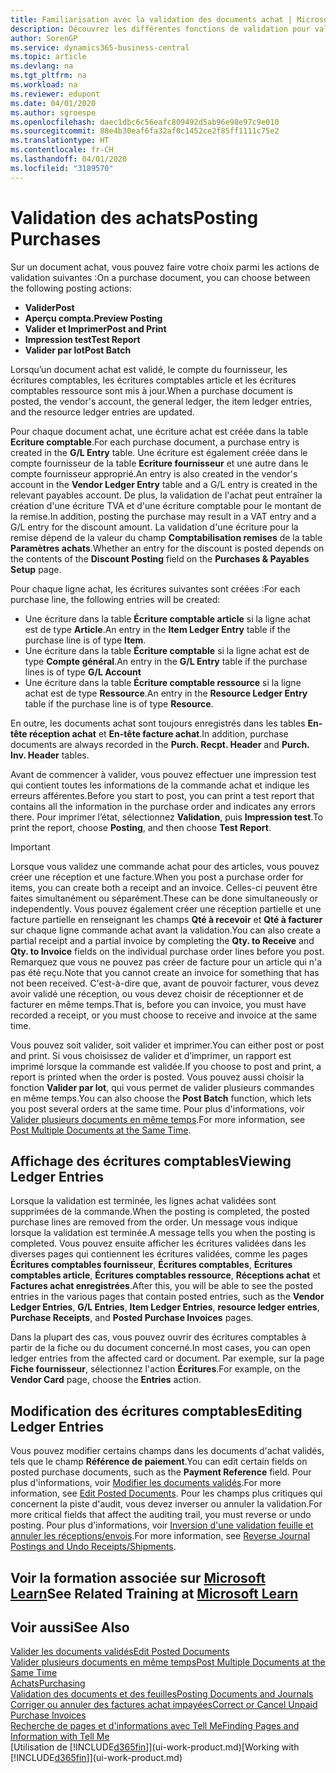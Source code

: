 ```yaml
---
title: Familiarisation avec la validation des documents achat | Microsoft Docs
description: Découvrez les différentes fonctions de validation pour valider les documents achat et comment mettre à jour les documents validés.
author: SorenGP
ms.service: dynamics365-business-central
ms.topic: article
ms.devlang: na
ms.tgt_pltfrm: na
ms.workload: na
ms.reviewer: edupont
ms.date: 04/01/2020
ms.author: sgroespe
ms.openlocfilehash: daec1dbc6c56eafc809492d5ab96e98e97c9e010
ms.sourcegitcommit: 88e4b30eaf6fa32af0c1452ce2f85ff1111c75e2
ms.translationtype: HT
ms.contentlocale: fr-CH
ms.lasthandoff: 04/01/2020
ms.locfileid: "3189570"
---
```

# <a name="posting-purchases"></a><span data-ttu-id="a5854-103">Validation des achats</span><span class="sxs-lookup"><span data-stu-id="a5854-103">Posting Purchases</span></span>
<span data-ttu-id="a5854-104">Sur un document achat, vous pouvez faire votre choix parmi les actions de validation suivantes :</span><span class="sxs-lookup"><span data-stu-id="a5854-104">On a purchase document, you can choose between the following posting actions:</span></span>

* <span data-ttu-id="a5854-105">**Valider**</span><span class="sxs-lookup"><span data-stu-id="a5854-105">**Post**</span></span>
* <span data-ttu-id="a5854-106">**Aperçu compta.**</span><span class="sxs-lookup"><span data-stu-id="a5854-106">**Preview Posting**</span></span>
* <span data-ttu-id="a5854-107">**Valider et Imprimer**</span><span class="sxs-lookup"><span data-stu-id="a5854-107">**Post and Print**</span></span>
* <span data-ttu-id="a5854-108">**Impression test**</span><span class="sxs-lookup"><span data-stu-id="a5854-108">**Test Report**</span></span>
* <span data-ttu-id="a5854-109">**Valider par lot**</span><span class="sxs-lookup"><span data-stu-id="a5854-109">**Post Batch**</span></span>

<span data-ttu-id="a5854-110">Lorsqu’un document achat est validé, le compte du fournisseur, les écritures comptables, les écritures comptables article et les écritures comptables ressource sont mis à jour.</span><span class="sxs-lookup"><span data-stu-id="a5854-110">When a purchase document is posted, the vendor's account, the general ledger, the item ledger entries, and the resource ledger entries  are updated.</span></span>

<span data-ttu-id="a5854-111">Pour chaque document achat, une écriture achat est créée dans la table **Ecriture comptable**.</span><span class="sxs-lookup"><span data-stu-id="a5854-111">For each purchase document, a purchase entry is created in the **G/L Entry** table.</span></span> <span data-ttu-id="a5854-112">Une écriture est également créée dans le compte fournisseur de la table **Ecriture fournisseur** et une autre dans le compte fournisseur approprié.</span><span class="sxs-lookup"><span data-stu-id="a5854-112">An entry is also created in the vendor's account in the **Vendor Ledger Entry** table and a G/L entry is created in the relevant payables account.</span></span> <span data-ttu-id="a5854-113">De plus, la validation de l'achat peut entraîner la création d'une écriture TVA et d'une écriture comptable pour le montant de la remise.</span><span class="sxs-lookup"><span data-stu-id="a5854-113">In addition, posting the purchase may result in a VAT entry and a G/L entry for the discount amount.</span></span> <span data-ttu-id="a5854-114">La validation d'une écriture pour la remise dépend de la valeur du champ **Comptabilisation remises** de la table **Paramètres achats**.</span><span class="sxs-lookup"><span data-stu-id="a5854-114">Whether an entry for the discount is posted depends on the contents of the **Discount Posting** field on the **Purchases & Payables Setup** page.</span></span>

<span data-ttu-id="a5854-115">Pour chaque ligne achat, les écritures suivantes sont créées :</span><span class="sxs-lookup"><span data-stu-id="a5854-115">For each purchase line, the following entries will be created:</span></span>
- <span data-ttu-id="a5854-116">Une écriture dans la table **Écriture comptable article** si la ligne achat est de type **Article**.</span><span class="sxs-lookup"><span data-stu-id="a5854-116">An entry in the **Item Ledger Entry** table if the purchase line is of type **Item**.</span></span>
- <span data-ttu-id="a5854-117">Une écriture dans la table **Écriture comptable** si la ligne achat est de type **Compte général**.</span><span class="sxs-lookup"><span data-stu-id="a5854-117">An entry in the **G/L Entry** table if the purchase lines is of type **G/L Account**</span></span>
- <span data-ttu-id="a5854-118">Une écriture dans la table **Écriture comptable ressource** si la ligne achat est de type **Ressource**.</span><span class="sxs-lookup"><span data-stu-id="a5854-118">An entry in the **Resource Ledger Entry** table if the purchase line is of type **Resource**.</span></span>

<span data-ttu-id="a5854-119">En outre, les documents achat sont toujours enregistrés dans les tables **En-tête réception achat** et **En-tête facture achat**.</span><span class="sxs-lookup"><span data-stu-id="a5854-119">In addition, purchase documents are always recorded in the **Purch. Recpt. Header** and **Purch. Inv. Header** tables.</span></span>

<span data-ttu-id="a5854-120">Avant de commencer à valider, vous pouvez effectuer une impression test qui contient toutes les informations de la commande achat et indique les erreurs afférentes.</span><span class="sxs-lookup"><span data-stu-id="a5854-120">Before you start to post, you can print a test report that contains all the information in the purchase order and indicates any errors there.</span></span> <span data-ttu-id="a5854-121">Pour imprimer l’état, sélectionnez **Validation**, puis **Impression test**.</span><span class="sxs-lookup"><span data-stu-id="a5854-121">To print the report, choose **Posting**, and then choose **Test Report**.</span></span>

> [!IMPORTANT]  
>   <span data-ttu-id="a5854-122">Lorsque vous validez une commande achat pour des articles, vous pouvez créer une réception et une facture.</span><span class="sxs-lookup"><span data-stu-id="a5854-122">When you post a purchase order for items, you can create both a receipt and an invoice.</span></span> <span data-ttu-id="a5854-123">Celles-ci peuvent être faites simultanément ou séparément.</span><span class="sxs-lookup"><span data-stu-id="a5854-123">These can be done simultaneously or independently.</span></span> <span data-ttu-id="a5854-124">Vous pouvez également créer une réception partielle et une facture partielle en renseignant les champs **Qté à recevoir** et **Qté à facturer** sur chaque ligne commande achat avant la validation.</span><span class="sxs-lookup"><span data-stu-id="a5854-124">You can also create a partial receipt and a partial invoice by completing the **Qty. to Receive** and **Qty. to Invoice** fields on the individual purchase order lines before you post.</span></span> <span data-ttu-id="a5854-125">Remarquez que vous ne pouvez pas créer de facture pour un article qui n'a pas été reçu.</span><span class="sxs-lookup"><span data-stu-id="a5854-125">Note that you cannot create an invoice for something that has not been received.</span></span> <span data-ttu-id="a5854-126">C'est-à-dire que, avant de pouvoir facturer, vous devez avoir validé une réception, ou vous devez choisir de réceptionner et de facturer en même temps.</span><span class="sxs-lookup"><span data-stu-id="a5854-126">That is, before you can invoice, you must have recorded a receipt, or you must choose to receive and invoice at the same time.</span></span>

<span data-ttu-id="a5854-127">Vous pouvez soit valider, soit valider et imprimer.</span><span class="sxs-lookup"><span data-stu-id="a5854-127">You can either post or post and print.</span></span> <span data-ttu-id="a5854-128">Si vous choisissez de valider et d’imprimer, un rapport est imprimé lorsque la commande est validée.</span><span class="sxs-lookup"><span data-stu-id="a5854-128">If you choose to post and print, a report is printed when the order is posted.</span></span> <span data-ttu-id="a5854-129">Vous pouvez aussi choisir la fonction **Valider par lot**, qui vous permet de valider plusieurs commandes en même temps.</span><span class="sxs-lookup"><span data-stu-id="a5854-129">You can also choose the **Post Batch** function, which lets you post several orders at the same time.</span></span> <span data-ttu-id="a5854-130">Pour plus d'informations, voir [Valider plusieurs documents en même temps](ui-batch-posting.md).</span><span class="sxs-lookup"><span data-stu-id="a5854-130">For more information, see [Post Multiple Documents at the Same Time](ui-batch-posting.md).</span></span>

## <a name="viewing-ledger-entries"></a><span data-ttu-id="a5854-131">Affichage des écritures comptables</span><span class="sxs-lookup"><span data-stu-id="a5854-131">Viewing Ledger Entries</span></span>
<span data-ttu-id="a5854-132">Lorsque la validation est terminée, les lignes achat validées sont supprimées de la commande.</span><span class="sxs-lookup"><span data-stu-id="a5854-132">When the posting is completed, the posted purchase lines are removed from the order.</span></span> <span data-ttu-id="a5854-133">Un message vous indique lorsque la validation est terminée.</span><span class="sxs-lookup"><span data-stu-id="a5854-133">A message tells you when the posting is completed.</span></span> <span data-ttu-id="a5854-134">Vous pouvez ensuite afficher les écritures validées dans les diverses pages qui contiennent les écritures validées, comme les pages **Écritures comptables fournisseur**, **Écritures comptables**, **Écritures comptables article**, **Écritures comptables ressource**, **Réceptions achat** et **Factures achat enregistrées**.</span><span class="sxs-lookup"><span data-stu-id="a5854-134">After this, you will be able to see the posted entries in the various pages that contain posted entries, such as the **Vendor Ledger Entries**, **G/L Entries**, **Item Ledger Entries**, **resource ledger entries**, **Purchase Receipts**, and **Posted Purchase Invoices** pages.</span></span>

<span data-ttu-id="a5854-135">Dans la plupart des cas, vous pouvez ouvrir des écritures comptables à partir de la fiche ou du document concerné.</span><span class="sxs-lookup"><span data-stu-id="a5854-135">In most cases, you can open ledger entries from the affected card or document.</span></span> <span data-ttu-id="a5854-136">Par exemple, sur la page **Fiche fournisseur**, sélectionnez l'action **Écritures**.</span><span class="sxs-lookup"><span data-stu-id="a5854-136">For example, on the **Vendor Card** page, choose the **Entries** action.</span></span>

## <a name="editing-ledger-entries"></a><span data-ttu-id="a5854-137">Modification des écritures comptables</span><span class="sxs-lookup"><span data-stu-id="a5854-137">Editing Ledger Entries</span></span>
<span data-ttu-id="a5854-138">Vous pouvez modifier certains champs dans les documents d'achat validés, tels que le champ **Référence de paiement**.</span><span class="sxs-lookup"><span data-stu-id="a5854-138">You can edit certain fields on posted purchase documents, such as the **Payment Reference** field.</span></span> <span data-ttu-id="a5854-139">Pour plus d'informations, voir [Modifier les documents validés](across-edit-posted-document.md).</span><span class="sxs-lookup"><span data-stu-id="a5854-139">For more information, see [Edit Posted Documents](across-edit-posted-document.md).</span></span> <span data-ttu-id="a5854-140">Pour les champs plus critiques qui concernent la piste d'audit, vous devez inverser ou annuler la validation.</span><span class="sxs-lookup"><span data-stu-id="a5854-140">For more critical fields that affect the auditing trail, you must reverse or undo posting.</span></span> <span data-ttu-id="a5854-141">Pour plus d'informations, voir [Inversion d'une validation feuille et annuler les réceptions/envois](finance-how-reverse-journal-posting.md).</span><span class="sxs-lookup"><span data-stu-id="a5854-141">For more information, see [Reverse Journal Postings and Undo Receipts/Shipments](finance-how-reverse-journal-posting.md).</span></span>

## <a name="see-related-training-at-microsoft-learn"></a><span data-ttu-id="a5854-142">Voir la formation associée sur [Microsoft Learn](/learn/modules/receive-invoice-dynamics-d365-business-central/index)</span><span class="sxs-lookup"><span data-stu-id="a5854-142">See Related Training at [Microsoft Learn](/learn/modules/receive-invoice-dynamics-d365-business-central/index)</span></span>

## <a name="see-also"></a><span data-ttu-id="a5854-143">Voir aussi</span><span class="sxs-lookup"><span data-stu-id="a5854-143">See Also</span></span>
[<span data-ttu-id="a5854-144">Valider les documents validés</span><span class="sxs-lookup"><span data-stu-id="a5854-144">Edit Posted Documents</span></span>](across-edit-posted-document.md)  
[<span data-ttu-id="a5854-145">Valider plusieurs documents en même temps</span><span class="sxs-lookup"><span data-stu-id="a5854-145">Post Multiple Documents at the Same Time</span></span>](ui-batch-posting.md)  
[<span data-ttu-id="a5854-146">Achats</span><span class="sxs-lookup"><span data-stu-id="a5854-146">Purchasing</span></span>](purchasing-manage-purchasing.md)  
[<span data-ttu-id="a5854-147">Validation des documents et des feuilles</span><span class="sxs-lookup"><span data-stu-id="a5854-147">Posting Documents and Journals</span></span>](ui-post-documents-journals.md)  
[<span data-ttu-id="a5854-148">Corriger ou annuler des factures achat impayées</span><span class="sxs-lookup"><span data-stu-id="a5854-148">Correct or Cancel Unpaid Purchase Invoices</span></span>](purchasing-how-correct-cancel-unpaid-purchase-invoices.md)  
[<span data-ttu-id="a5854-149">Recherche de pages et d'informations avec Tell Me</span><span class="sxs-lookup"><span data-stu-id="a5854-149">Finding Pages and Information with Tell Me</span></span>](ui-search.md)  
<span data-ttu-id="a5854-150">[Utilisation de [!INCLUDE[d365fin](includes/d365fin_md.md)]](ui-work-product.md)</span><span class="sxs-lookup"><span data-stu-id="a5854-150">[Working with [!INCLUDE[d365fin](includes/d365fin_md.md)]](ui-work-product.md)</span></span>
